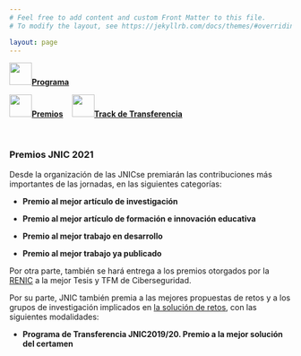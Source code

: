 ```yaml
---
# Feel free to add content and custom Front Matter to this file.
# To modify the layout, see https://jekyllrb.com/docs/themes/#overriding-theme-defaults

layout: page
---
```


<!--
__[Programa]({{site.url}}/programa)__ / [Actividades Sociales]({{site.url}}/actividades-sociales) / [Premios JNIC2021]({{site.url}}/premios) / [Track de transferencia]({{site.url}}/track-transferencia)
-->
<div class="text-center">
<a href="{{site.url}}/programa"><img src="{{site.url}}/images/IcoPrograma.jpg" class="img-circle" 	width="40" height="40"><strong>Programa</strong></a> &nbsp;&nbsp;&nbsp;

<a href="{{site.url}}/premios"><img src="{{site.url}}/images/IcoPremios.jpg" class="img-circle" 	width="40" height="40"><strong>Premios</strong></a>&nbsp;&nbsp;&nbsp;
<a href="{{site.url}}/track-transferencia" class=""><img src="{{site.url}}/images/IcoTrackTX.jpg" class="img-circle" 	width="40" height="40"><strong>Track de Transferencia</strong></a>
</div><br>

### __Premios JNIC 2021__

Desde la organización de las JNICse premiarán las contribuciones más importantes de las jornadas, en las siguientes categorías:

* __Premio al mejor artículo de investigación__  
	

* __Premio al mejor artículo de formación e innovación educativa__  


* __Premio al mejor trabajo en desarrollo__  


* __Premio al mejor trabajo ya publicado__   
	

Por otra parte, también se hará entrega a los premios otorgados por la [RENIC](https://www.incibe.es/red-excelencia-idi-ciberseguridad) a la mejor Tesis y TFM de Ciberseguridad.

<!-- cuyos premiados son los siguientes:

* __Mejor Tesis en Ciberseguridad__   

* __Mejor TFM en Ciberseguridad__   
	-->

Por su parte, JNIC también premia a las mejores propuestas de retos y a los grupos de investigación implicados en [la solución de retos](https://sites.google.com/site/transferenciajnic/edicion-2019-20), con las siguientes modalidades:

<!--
* __Programa de Transferencia JNIC2019/20. Premio a la mejor solución del reto COM1__  
	

* __Programa de Transferencia JNIC2019/20. Premio a la mejor solución del reto EP1__   
	
* __Programa de Transferencia JNIC2019/20. Premio a la mejor solución del reto EP2__   
	
-->

* __Programa de Transferencia JNIC2019/20. Premio a la mejor solución del certamen__   

<!--	
	<div class="text-center">
	<img style="max-height: 200px; padding:50px;" src="{{site.url}}/images/cybercamp.png">
	</div>

Además, [INCIBE](https://www.incibe.es/) podrá seleccionar de entre los trabajos expuestos en las JNIC, aquellos que considere que mejor representan el espíritu del evento [CyberCamp 2021](https://cybercamp.es/) (mayoritariamente técnico y de carácter innovador). En caso de ser seleccionados, se entregará una invitación para la presentación de su trabajo de forma presencial en ese evento. Los seleccionados expondrán, durante el evento, una ponencia/taller dando a conocer las investigaciones realizadas y que se expusieron en las JNIC2021.

Esta invitación incluirá: el viaje (para una persona) desde la ciudad de origen hasta la ciudad de destino donde se celebre CyberCamp 2021, el alojamiento por una noche en un hotel lo más cercano posible a la zona de influencia del evento (la fecha exacta dependerá de la fecha en la que se realice la ponencia/taller) y la reserva de una plaza como ponente de CyberCamp 2021.

La gestión del viaje y alojamiento serán realizados por la Organización de [CyberCamp 2021](https://cybercamp.es/).
-->